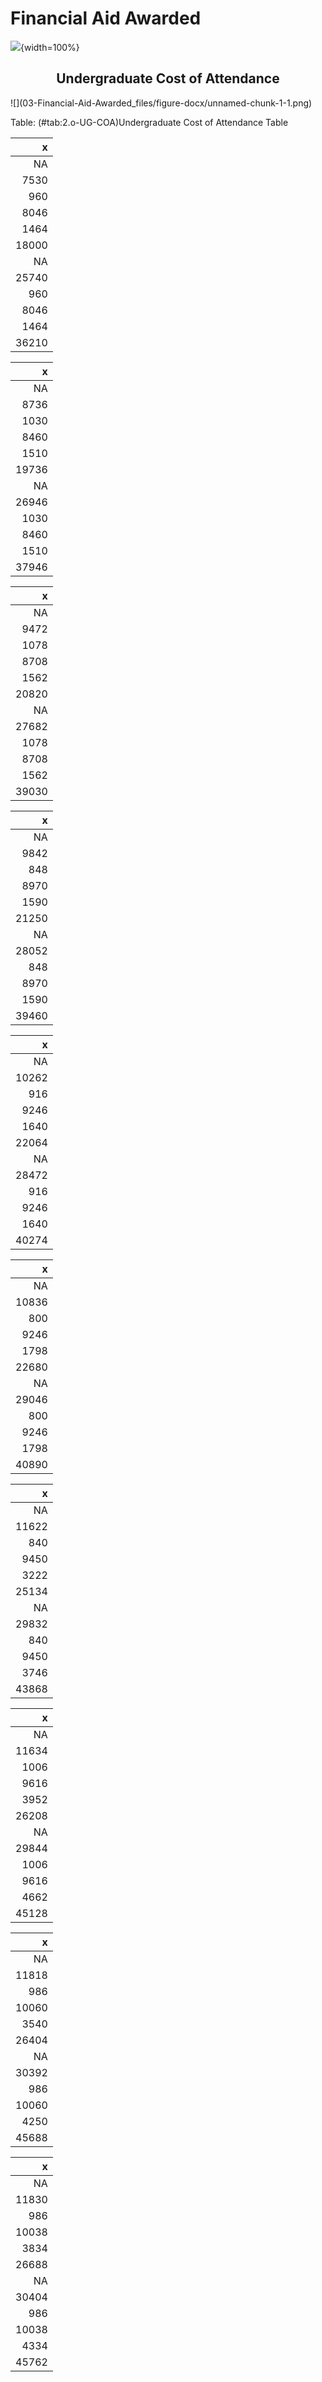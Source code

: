 # Financial Aid Awarded







![](C:/Users/gfalk/Documents/BookdownPT/images/GEORGIA-XH-FC.png){width=100%}
<h2><center><b>Undergraduate Cost of Attendance</b></center></h2>
![](03-Financial-Aid-Awarded_files/figure-docx/unnamed-chunk-1-1.png)<!-- -->


Table: (\#tab:2.o-UG-COA)Undergraduate Cost of Attendance Table

|     x|
|-----:|
|    NA|
|  7530|
|   960|
|  8046|
|  1464|
| 18000|
|    NA|
| 25740|
|   960|
|  8046|
|  1464|
| 36210|

|     x|
|-----:|
|    NA|
|  8736|
|  1030|
|  8460|
|  1510|
| 19736|
|    NA|
| 26946|
|  1030|
|  8460|
|  1510|
| 37946|

|     x|
|-----:|
|    NA|
|  9472|
|  1078|
|  8708|
|  1562|
| 20820|
|    NA|
| 27682|
|  1078|
|  8708|
|  1562|
| 39030|

|     x|
|-----:|
|    NA|
|  9842|
|   848|
|  8970|
|  1590|
| 21250|
|    NA|
| 28052|
|   848|
|  8970|
|  1590|
| 39460|

|     x|
|-----:|
|    NA|
| 10262|
|   916|
|  9246|
|  1640|
| 22064|
|    NA|
| 28472|
|   916|
|  9246|
|  1640|
| 40274|

|     x|
|-----:|
|    NA|
| 10836|
|   800|
|  9246|
|  1798|
| 22680|
|    NA|
| 29046|
|   800|
|  9246|
|  1798|
| 40890|

|     x|
|-----:|
|    NA|
| 11622|
|   840|
|  9450|
|  3222|
| 25134|
|    NA|
| 29832|
|   840|
|  9450|
|  3746|
| 43868|

|     x|
|-----:|
|    NA|
| 11634|
|  1006|
|  9616|
|  3952|
| 26208|
|    NA|
| 29844|
|  1006|
|  9616|
|  4662|
| 45128|

|     x|
|-----:|
|    NA|
| 11818|
|   986|
| 10060|
|  3540|
| 26404|
|    NA|
| 30392|
|   986|
| 10060|
|  4250|
| 45688|

|     x|
|-----:|
|    NA|
| 11830|
|   986|
| 10038|
|  3834|
| 26688|
|    NA|
| 30404|
|   986|
| 10038|
|  4334|
| 45762|

